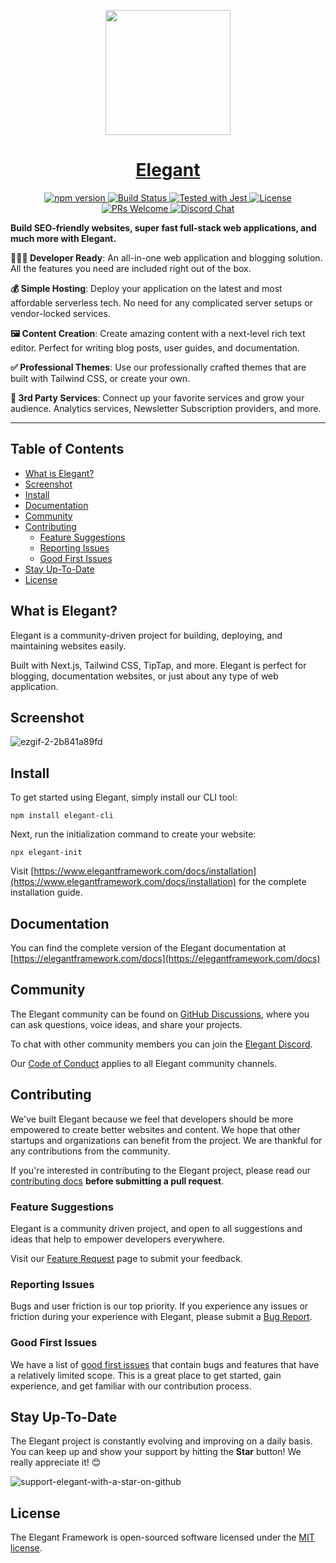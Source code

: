 <p align="center">
  <a href="https://www.elegantframework.com">
    <picture>
      <img src="https://github.com/elegantframework/elegant-cli/assets/10189130/742ed0af-bdd7-4d97-83e1-0530f7bed34a" height="200">
    </picture>
    <h1 align="center">Elegant</h1>
  </a>
</p>

<p align="center">
  <a href="https://www.npmjs.com/package/elegant-cli">
    <img src="https://img.shields.io/npm/v/elegant-cli.svg?style=flat" alt="npm version">
  </a>
  <a href="https://github.com/elegantframework/elegant/actions">
    <img src="https://github.com/elegantframework/elegant/actions/workflows/install_and_test_elegant_core.yml/badge.svg" alt="Build Status">
  </a>
  <a href="https://github.com/facebook/jest">
    <img src="https://img.shields.io/badge/tested_with-jest-99424f.svg" alt="Tested with Jest">
  </a>
  <a href="LICENSE.md">
    <img src="https://img.shields.io/packagist/l/laravel/framework" alt="License">
  </a>
  <a href="CONTRIBUTING.md#pull-requests">
    <img src="https://img.shields.io/badge/PRs-welcome-brightgreen.svg" alt="PRs Welcome">
  </a>
  <a href="https://discord.gg/PwY38x4uvV">
    <img src="https://img.shields.io/discord/1115406043766329344.svg" alt="Discord Chat" />
  </a>
</p>

**Build SEO-friendly websites, super fast full-stack web applications, and much more with Elegant.**


**👩🏻‍💻 Developer Ready**: An all-in-one web application and blogging solution. All the features you need are included right out of the box.

**💰 Simple Hosting**: Deploy your application on the latest and most affordable serverless tech. No need for any complicated server setups or vendor-locked services.

**🖼️ Content Creation**: Create amazing content with a next-level rich text editor. Perfect for writing blog posts, user guides, and documentation.

**✅ Professional Themes**: Use our professionally crafted themes that are built with Tailwind CSS, or create your own.

**📡 3rd Party Services**: Connect up your favorite services and grow your audience. Analytics services, Newsletter Subscription providers, and more. 

---

## Table of Contents

- [What is Elegant?](#what-is-elegant)
- [Screenshot](#screenshot)
- [Install](#install)
- [Documentation](#documentation)
- [Community](#community)
- [Contributing](#contributing)
  - [Feature Suggestions](#feature_suggestions)
  - [Reporting Issues](#reporting_issues)
  - [Good First Issues](#good_first_issues)
- [Stay Up-To-Date](#stay_up_to_date)
- [License]()

## <a name="what-is-elegant">What is Elegant?</a>

Elegant is a community-driven project for building, deploying, and maintaining websites easily. 

Built with Next.js, Tailwind CSS, TipTap, and more. Elegant is perfect for blogging, documentation websites, or just about any type of web application.

## <a name="screenshot">Screenshot</a>

![ezgif-2-2b841a89fd](https://github.com/elegantframework/elegant-cli/assets/10189130/74001fe1-b6ae-46ad-b736-164df13fea22)


## <a name="install">Install</a>

To get started using Elegant, simply install our CLI tool:

```
npm install elegant-cli
```

Next, run the initialization command to create your website:
```
npx elegant-init
```

Visit [https://www.elegantframework.com/docs/installation](https://www.elegantframework.com/docs/installation) for the complete installation guide.


## <a name="documentation">Documentation</a>

You can find the complete version of the Elegant documentation at [https://elegantframework.com/docs](https://elegantframework.com/docs)

## <a name="community">Community</a>

The Elegant community can be found on [GitHub Discussions](https://github.com/orgs/elegantframework/discussions), where you can ask questions, voice ideas, and share your projects.

To chat with other community members you can join the [Elegant Discord](https://discord.gg/PwY38x4uvV).

Our [Code of Conduct](https://github.com/elegantframework/elegant-cli/blob/v2.3/CODE_OF_CONDUCT.md) applies to all Elegant community channels.

## <a name="contributing">Contributing</a>

We've built Elegant because we feel that developers should be more empowered to create better websites and content. We hope that other startups and organizations can benefit from the project. We are thankful for any contributions from the community.

If you're interested in contributing to the Elegant project, please read our [contributing docs](https://github.com/elegantframework/docs/blob/main/CONTRIBUTING.md) **before submitting a pull request**.


### <a name="feature_suggestions">Feature Suggestions</a>

Elegant is a community driven project, and open to all suggestions and ideas that help to empower developers everywhere.

Visit our [Feature Request](https://github.com/elegantframework/elegant-cli/issues/new?assignees=&labels=&projects=&template=feature_request.md&title=) page to submit your feedback.

### <a name="reporting_issues">Reporting Issues</a>

Bugs and user friction is our top priority. If you experience any issues or friction during your experience with Elegant, please submit a [Bug Report](https://github.com/elegantframework/elegant-cli/issues/new?assignees=&labels=&projects=&template=bug_report.md&title=).

### <a name="good_first_issues">Good First Issues</a>

We have a list of [good first issues](https://github.com/elegantframework/elegant-cli/labels/good%20first%20issue) that contain bugs and features that have a relatively limited scope. This is a great place to get started, gain experience, and get familiar with our contribution process.


## <a name="stay_up_to_date">Stay Up-To-Date</a>

The Elegant project is constantly evolving and improving on a daily basis. You can keep up and show your support by hitting the **Star** button! We really appreciate it! 😊

![support-elegant-with-a-star-on-github](https://github.com/elegantframework/elegant-cli/assets/10189130/28132259-174b-43ac-a850-8437298885be)


## <a name="license">License</a>

The Elegant Framework is open-sourced software licensed under the [MIT license](https://opensource.org/license/mit/).
